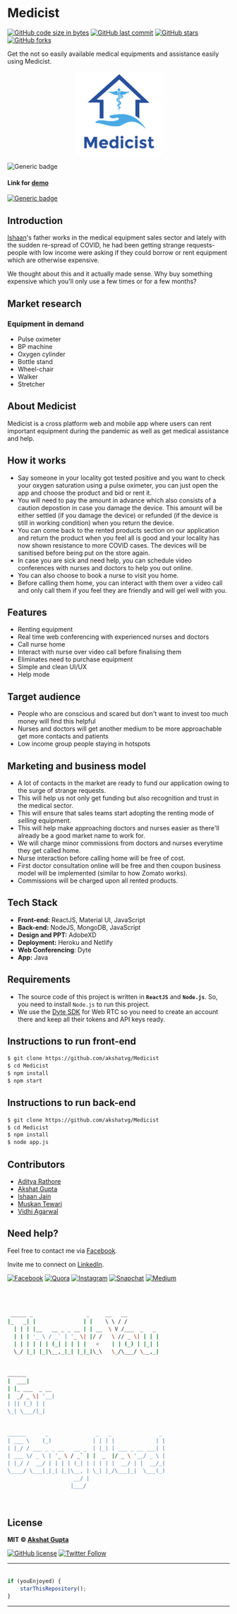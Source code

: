 # Medicist

[![GitHub code size in bytes](https://img.shields.io/github/languages/code-size/akshatvg/Medicist?logo=github&style=social)](https://github.com/akshatvg/) [![GitHub last commit](https://img.shields.io/github/last-commit/akshatvg/Medicist?style=social&logo=git)](https://github.com/akshatvg/) [![GitHub stars](https://img.shields.io/github/stars/akshatvg/Medicist?style=social)](https://github.com/akshatvg/Medicist/stargazers) [![GitHub forks](https://img.shields.io/github/forks/akshatvg/Medicist?style=social&logo=git)](https://github.com/akshatvg/Medicist/network)

Get the not so easily available medical equipments and assistance easily using Medicist.

<p align="center">
<a href="#!">
<img src="https://github.com/akshatvg/Medicist/blob/master/public/logo.png?raw=true" width="200px" alt="Medicist Logo"/>
</a>
</p>

![Generic badge](https://img.shields.io/badge/Medicist-Medical_Assistance-orange) 

#### Link for [demo](https://medicist.akshatvg.com) 
[![Generic badge](https://img.shields.io/badge/view-video-orange)](https://medicist.akshatvg.com)

## Introduction
[Ishaan](https://github.com/ishaan14112000)'s father works in the medical equipment sales sector and lately with the sudden re-spread of COVID, he had been getting strange requests- people with low income were asking if they could borrow or rent equipment which are otherwise expensive.

We thought about this and it actually made sense. Why buy something expensive which you'll only use a few times or for a few months?

## Market research
### Equipment in demand
- Pulse oximeter
- BP machine
- Oxygen cylinder
- Bottle stand
- Wheel-chair
- Walker
- Stretcher

## About Medicist
Medicist is a cross platform web and mobile app where users can rent important equipment during the pandemic as well as get medical assistance and help.


## How it works
- Say someone in your locality got tested positive and you want to check your oxygen saturation using a pulse oximeter, you can just open the app and choose the product and bid or rent it. 
- You will need to pay the amount in advance which also consists of a caution depostion in case you damage the device. This amount will be either settled (if you damage the device) or refunded (if the device is still in working condition) when you return the device.
- You can come back to the rented products section on our application and return the product when you feel all is good and your locality has now shown resistance to more COVID cases. The devices will be sanitised before being put on the store again.
- In case you are sick and need help, you can schedule video conferences with nurses and doctors to help you out online.
- You can also choose to book a nurse to visit you home.
- Before calling them home, you can interact with them over a video call and only call them if you feel they are friendly and will gel well with you.


## Features
- Renting equipment
- Real time web conferencing with experienced nurses and doctors
- Call nurse home
- Interact with nurse over video call before finalising them
- Eliminates need to purchase equipment
- Simple and clean UI/UX
- Help mode


## Target audience
- People who are conscious and scared but don't want to invest too much money will find this helpful
- Nurses and doctors will get another medium to be more approachable get more contacts and patients
- Low income group people staying in hotspots


## Marketing and business model
- A lot of contacts in the market are ready to fund our application owing to the surge of strange requests. 
- This will help us not only get funding but also recognition and trust in the medical sector.
- This will ensure that sales teams start adopting the renting mode of *selling* equipment.
- This will help make approaching doctors and nurses easier as there'll already be a good market name to work for.
- We will charge minor commissions from doctors and nurses everytime they get called home.
- Nurse interaction before calling home will be free of cost.
- First doctor consultation online will be free and then coupon business model will be implemented (similar to how Zomato works).
- Commissions will be charged upon all rented products.


## Tech Stack
- **Front-end:** ReactJS, Material UI, JavaScript
- **Back-end:** NodeJS, MongoDB, JavaScript
- **Design and PPT:** AdobeXD
- **Deployment:** Heroku and Netlify
- **Web Conferencing**: Dyte
- **App:** Java


## Requirements
- The source code of this project is written in **`ReactJS`** and **`Node.js`**. So, you need to install `Node.js` to run this project.
- We use the [Dyte SDK](https://dyte.in/) for Web RTC so you need to create an account there and keep all their tokens and API keys ready.


## Instructions to run front-end
```bash
$ git clone https://github.com/akshatvg/Medicist
$ cd Medicist
$ npm install
$ npm start
```


## Instructions to run back-end
```bash
$ git clone https://github.com/akshatvg/Medicist
$ cd Medicist
$ npm install
$ node app.js
```

## Contributors
- [Aditya Rathore](https://github.com/Adictya)
- [Akshat Gupta](https://github.com/akshatvg)
- [Ishaan Jain](https://github.com/ishaan14112000)
- [Muskan Tewari](https://github.com/muskantewari)
- [Vidhi Agarwal](https://github.com/vidhi-agarwal)


## Need help?


Feel free to contact me via [Facebook](https://www.facebook.com/akshatvg).

Invite me to connect on [LinkedIn](https://www.linkedin.com/in/akshatvg/).

[![Facebook](https://img.shields.io/badge/Facebook-add-blue.svg?logo=facebook&logoColor=white)](https://www.facebook.com/akshatvg) [![Quora](https://img.shields.io/badge/Quora-ask-red.svg?logo=quora)](https://www.quora.com/profile/Akshat-Gupta-279) [![Instagram](https://img.shields.io/badge/Instagram-follow-purple.svg?logo=instagram&logoColor=white)](https://www.instagram.com/akshatvg/) [![Snapchat](https://img.shields.io/badge/Snapchat-add-yellow.svg?logo=snapchat&logoColor=white)](https://www.snapchat.com/add/akshatvg) [![Medium](https://img.shields.io/badge/Medium-follow-black.svg?logo=medium&logoColor=white)](https://medium.com/@akshatvg)


```bash



 _____ _                 _     __   __            
|_   _| |               | |    \ \ / /            
  | | | |__   __ _ _ __ | | __  \ V /___  _   _   
  | | | '_ \ / _` | '_ \| |/ /   \ // _ \| | | |  
  | | | | | | (_| | | | |   <    | | (_) | |_| |  
  \_/ |_| |_|\__,_|_| |_|_|\_\   \_/\___/ \__,_|  
                                                  
                                                  
______                                            
|  ___|                                           
| |_ ___  _ __                                    
|  _/ _ \| '__|                                   
| || (_) | |                                      
\_| \___/|_|                                      
                                                  
                                                  
______      _               _   _               _ 
| ___ \    (_)             | | | |             | |
| |_/ / ___ _ _ __   __ _  | |_| | ___ _ __ ___| |
| ___ \/ _ \ | '_ \ / _` | |  _  |/ _ \ '__/ _ \ |
| |_/ /  __/ | | | | (_| | | | | |  __/ | |  __/_|
\____/ \___|_|_| |_|\__, | \_| |_/\___|_|  \___(_)
                     __/ |                        
                    |___/                         

 


```

## License

**MIT &copy; [Akshat Gupta](https://github.com/akshatvg/Medicist/blob/master/LICENSE)**

[![GitHub license](https://img.shields.io/github/license/akshatvg/Medicist?style=social&logo=github)](https://github.com/akshatvg/Medicist/blob/master/LICENSE) [![Twitter Follow](https://img.shields.io/twitter/follow/akshatvg?style=social)](https://twitter.com/akshatvg)

---------

```javascript

if (youEnjoyed) {
    starThisRepository();
}

```

-----------

